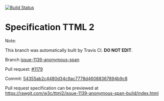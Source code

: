 [![Build Status](https://travis-ci.org/w3c/ttml2.svg?branch=issue-1139-anonymous-span)](https://travis-ci.org/w3c/ttml2)


# Specification TTML 2


Note:


This branch was automatically built by Travis CI. <b>DO NOT EDIT</b>.


 Branch [issue-1139-anonymous-span](https://github.com/w3c/ttml2/tree/issue-1139-anonymous-span)


 Pull request: [#1179](https://github.com/w3c/ttml2/pull/1179)


 Commit: [54355ab2c4480d34c9ac7778d46088367894b9c8](https://github.com/w3c/ttml2/commit/54355ab2c4480d34c9ac7778d46088367894b9c8)

Pull request specification can be previewed at https://rawgit.com/w3c/ttml2/issue-1139-anonymous-span-build/index.html



